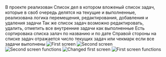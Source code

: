 В проекте реализован Список дел в котором вложеный список задач, которые в своб очередь делятся на текущие и выполненные, 
реализована логика перемещения, редактирования, добавления и удаления задачи
Так же список задач возможно редактировать, удалить, отметить все внутренние задачи как выполненные
Есть сортировака списка залач по названию и по дате 
Справой стороны на списке задач отражается число текущих задач или чекмарк если все задачи выполнены
![First screen](https://github.com/LiliyaAndreeva/RealmApp/blob/main/Simulator%20Screenshot%20-%20iPhone%2015%20Pro%20-%202023-12-07%20at%2020.36.12.png)
![Second screen](https://github.com/LiliyaAndreeva/RealmApp/blob/main/Simulator%20Screenshot%20-%20iPhone%2015%20Pro%20-%202023-12-07%20at%2020.36.17.png)
![Second screen functions](https://github.com/LiliyaAndreeva/RealmApp/blob/main/Simulator%20Screenshot%20-%20iPhone%2015%20Pro%20-%202023-12-07%20at%2020.36.20.png)
![Changed first screen](https://github.com/LiliyaAndreeva/RealmApp/blob/main/Simulator%20Screenshot%20-%20iPhone%2015%20Pro%20-%202023-12-07%20at%2020.36.26.png)
![First screen functions](https://github.com/LiliyaAndreeva/RealmApp/blob/main/Simulator%20Screenshot%20-%20iPhone%2015%20Pro%20-%202023-12-07%20at%2020.38.11.png)
